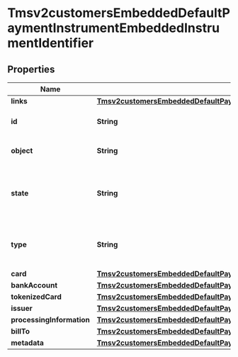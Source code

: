 
# Tmsv2customersEmbeddedDefaultPaymentInstrumentEmbeddedInstrumentIdentifier

## Properties
Name | Type | Description | Notes
------------ | ------------- | ------------- | -------------
**links** | [**Tmsv2customersEmbeddedDefaultPaymentInstrumentEmbeddedInstrumentIdentifierLinks**](Tmsv2customersEmbeddedDefaultPaymentInstrumentEmbeddedInstrumentIdentifierLinks.md) |  |  [optional]
**id** | **String** | The id of the Instrument Identifier Token.  |  [optional]
**object** | **String** | The type of token.  Valid values: - instrumentIdentifier  |  [optional]
**state** | **String** | Issuers state for the card number. Valid values: - ACTIVE - CLOSED : The account has been closed.  |  [optional]
**type** | **String** | The type of Instrument Identifier. Valid values: - enrollable card  |  [optional]
**card** | [**Tmsv2customersEmbeddedDefaultPaymentInstrumentEmbeddedInstrumentIdentifierCard**](Tmsv2customersEmbeddedDefaultPaymentInstrumentEmbeddedInstrumentIdentifierCard.md) |  |  [optional]
**bankAccount** | [**Tmsv2customersEmbeddedDefaultPaymentInstrumentEmbeddedInstrumentIdentifierBankAccount**](Tmsv2customersEmbeddedDefaultPaymentInstrumentEmbeddedInstrumentIdentifierBankAccount.md) |  |  [optional]
**tokenizedCard** | [**Tmsv2customersEmbeddedDefaultPaymentInstrumentEmbeddedInstrumentIdentifierTokenizedCard**](Tmsv2customersEmbeddedDefaultPaymentInstrumentEmbeddedInstrumentIdentifierTokenizedCard.md) |  |  [optional]
**issuer** | [**Tmsv2customersEmbeddedDefaultPaymentInstrumentEmbeddedInstrumentIdentifierIssuer**](Tmsv2customersEmbeddedDefaultPaymentInstrumentEmbeddedInstrumentIdentifierIssuer.md) |  |  [optional]
**processingInformation** | [**Tmsv2customersEmbeddedDefaultPaymentInstrumentEmbeddedInstrumentIdentifierProcessingInformation**](Tmsv2customersEmbeddedDefaultPaymentInstrumentEmbeddedInstrumentIdentifierProcessingInformation.md) |  |  [optional]
**billTo** | [**Tmsv2customersEmbeddedDefaultPaymentInstrumentEmbeddedInstrumentIdentifierBillTo**](Tmsv2customersEmbeddedDefaultPaymentInstrumentEmbeddedInstrumentIdentifierBillTo.md) |  |  [optional]
**metadata** | [**Tmsv2customersEmbeddedDefaultPaymentInstrumentEmbeddedInstrumentIdentifierMetadata**](Tmsv2customersEmbeddedDefaultPaymentInstrumentEmbeddedInstrumentIdentifierMetadata.md) |  |  [optional]



